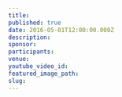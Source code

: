 ```yaml
---
title:
published: true
date: 2016-05-01T12:00:00.000Z
description:
sponsor:
participants:
venue:
youtube_video_id:
featured_image_path:
slug:
---
```

